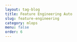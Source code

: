 ```yaml
---
layout: tag-blog
title: Feature Engineering Auto
slug: feature-engineering
category: mlops
menu: false
order: 6
---
```

